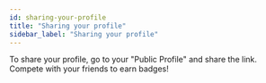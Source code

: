 ```yaml
---
id: sharing-your-profile
title: "Sharing your profile"
sidebar_label: "Sharing your profile"
---
```


To share your profile, go to your "Public Profile" and share the link. Compete with your friends to earn badges!